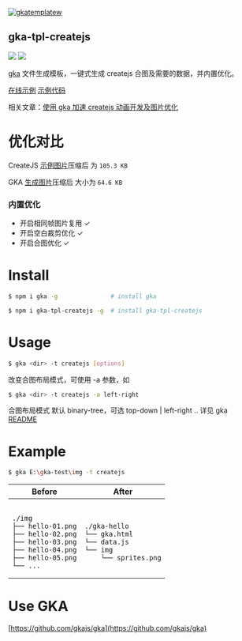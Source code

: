 [![gkatemplatew](https://user-images.githubusercontent.com/10385585/28489021-a9cc83aa-6eea-11e7-8c1b-4bb326bb9fe9.png)](https://github.com/joeyguo/gka)

## gka-tpl-createjs

<a href="https://www.npmjs.org/package/gka-tpl-createjs"><img src="https://img.shields.io/npm/v/gka-tpl-createjs.svg?style=flat"></a>
<a href="https://github.com/joeyguo/gka-tpl-createjs#license"><img src="https://img.shields.io/badge/license-MIT-blue.svg"></a>

[gka](https://github.com/joeyguo/gka) 文件生成模板，一键式生成 createjs 合图及需要的数据，并内置优化。

[在线示例](https://gkajs.github.io/gka-tpl-createjs/example/gka.html)  [示例代码](https://github.com/gkajs/gka-tpl-createjs/tree/master/example)

相关文章：[使用 gka 加速 createjs 动画开发及图片优化](https://github.com/joeyguo/blog/issues/19)

# 优化对比

CreateJS [示例图片](https://github.com/CreateJS/EaselJS/blob/master/_assets/art/spritesheet_grant.png)压缩后 为 `105.3 KB`

GKA [生成图片](https://github.com/gkajs/gka-tpl-createjs/tree/master/example/img/sprites.png)压缩后 大小为 `64.6 KB`

### 内置优化

- 开启相同帧图片复用 ✓
- 开启空白裁剪优化 ✓
- 开启合图优化 ✓

# Install

```sh
$ npm i gka -g               # install gka

$ npm i gka-tpl-createjs -g  # install gka-tpl-createjs
```

# Usage

```sh
$ gka <dir> -t createjs [options]
```

改变合图布局模式，可使用 -a 参数，如

```sh
$ gka <dir> -t createjs -a left-right
```
合图布局模式 默认 binary-tree，可选 top-down | left-right ..
详见 gka [README](https://github.com/gkajs/gka)

# Example

```sh
$ gka E:\gka-test\img -t createjs
```

<table>
    <thead>
        <tr><th>Before</th><th>After</th></tr>
    </thead>
    <tbody>
        <tr>
            <td><pre><code>
./img
├── hello-01.png
├── hello-02.png
├── hello-03.png
├── hello-04.png
├── hello-05.png
└── ...
</code></pre></td>
<td><pre><code>
./gka-hello
└── gka.html
└── data.js
└── img
    └── sprites.png
</code></pre></td>
        </tr>
    </tbody>
</table>

# Use GKA

[https://github.com/gkajs/gka](https://github.com/gkajs/gka)

